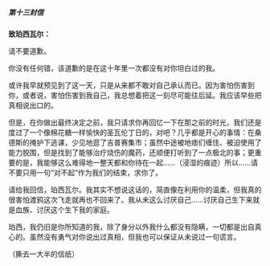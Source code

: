 ##### 第十三封信

**致珀西瓦尔：**

请不要道歉。

你没有任何错，该道歉的是在这十年里一次都没有对你坦白过的我。

或许我早就预见到了这一天，只是从来都不敢对自己承认而已。因为害怕伤害到你，或者说，害怕伤害到我自己，我总想着把这一刻尽可能往后延。我应该早些把真相说出口的。

但是，在你做出最终决定之前，我只请求你再回忆一下在那之前的时光，我们还是度过了一个像棉花糖一样愉快的圣瓦伦丁日的，对吧？几乎都是开心的事情：在桑德斯的掩护下逃课，少见地逛了吉普赛集市；虽然中途被地痞们缠住、被迫使用了能力脱围，但是找到了能够治疗烧伤的魔药，还顺便打听到了一点极北的事；更重要的是，我能够这么难得地一整天都和你待在一起……（浸湿的痕迹）所以……请不要只用一句“对不起”作为我们的结束，求你了。

请给我回信，珀西瓦尔。我其实不想说这话的，简直像在利用你的温柔，但我真的很害怕渡鸦这次飞走就再也不回来了。我从未这么讨厌自己……讨厌自己生下来就是血族、讨厌这个生下我的家庭。

珀西，我仍旧是你所知道的我，除了身分以外我什么都没有隐瞒，一切都是出自真心的。虽然没有勇气对你说出过真相，但我也可以保证从未说过一句谎言。

（撕去一大半的信纸）